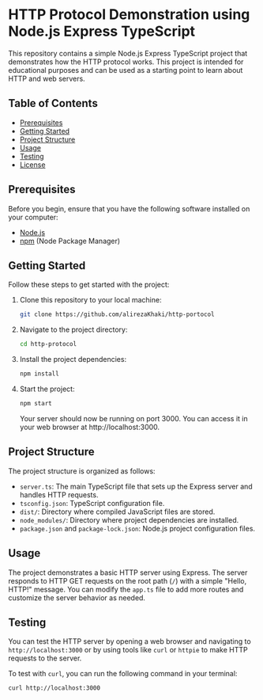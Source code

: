 # HTTP Protocol Demonstration using Node.js Express TypeScript

This repository contains a simple Node.js Express TypeScript project that demonstrates how the HTTP protocol works. This project is intended for educational purposes and can be used as a starting point to learn about HTTP and web servers.

## Table of Contents

- [Prerequisites](#prerequisites)
- [Getting Started](#getting-started)
- [Project Structure](#project-structure)
- [Usage](#usage)
- [Testing](#testing)
- [License](#license)

## Prerequisites

Before you begin, ensure that you have the following software installed on your computer:

- [Node.js](https://nodejs.org/)
- [npm](https://www.npmjs.com/) (Node Package Manager)

## Getting Started

Follow these steps to get started with the project:

1. Clone this repository to your local machine:

   ```bash
   git clone https://github.com/alirezaKhaki/http-portocol
   ```

2. Navigate to the project directory:
   ```bash
   cd http-protocol
   ```
3. Install the project dependencies:
   ```bash
   npm install
   ```
4. Start the project:
   ```bash
   npm start
   ```
   Your server should now be running on port 3000. You can access it in your web browser at http://localhost:3000.

## Project Structure

The project structure is organized as follows:

- `server.ts`: The main TypeScript file that sets up the Express server and handles HTTP requests.
- `tsconfig.json`: TypeScript configuration file.
- `dist/`: Directory where compiled JavaScript files are stored.
- `node_modules/`: Directory where project dependencies are installed.
- `package.json` and `package-lock.json`: Node.js project configuration files.

## Usage

The project demonstrates a basic HTTP server using Express. The server responds to HTTP GET requests on the root path (`/`) with a simple "Hello, HTTP!" message. You can modify the `app.ts` file to add more routes and customize the server behavior as needed.

## Testing

You can test the HTTP server by opening a web browser and navigating to `http://localhost:3000` or by using tools like `curl` or `httpie` to make HTTP requests to the server.

To test with `curl`, you can run the following command in your terminal:

```bash
curl http://localhost:3000
```
